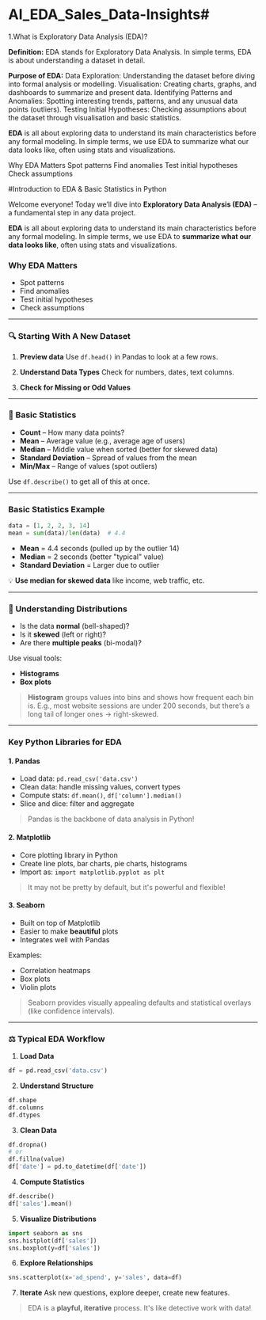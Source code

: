 # AI_EDA_Sales_Data-Insights#

1.What is Exploratory Data Analysis (EDA)?

**Definition:**
EDA stands for Exploratory Data Analysis. In simple terms, EDA is about understanding a
dataset in detail.

**Purpose of EDA:**
Data Exploration: Understanding the dataset before diving into formal analysis or
modelling.
Visualisation: Creating charts, graphs, and dashboards to summarize and present
data.
Identifying Patterns and Anomalies: Spotting interesting trends, patterns, and any
unusual data points (outliers).
Testing Initial Hypotheses: Checking assumptions about the dataset through
visualisation and basic statistics.

**EDA** is all about exploring data to understand its main characteristics before any formal modeling. In simple terms, we use EDA to summarize what our data looks like, often using stats and visualizations.

Why EDA Matters
Spot patterns
Find anomalies
Test initial hypotheses
Check assumptions

#Introduction to EDA & Basic Statistics in Python

Welcome everyone! Today we’ll dive into **Exploratory Data Analysis (EDA)** – a fundamental step in any data project.

**EDA** is all about exploring data to understand its main characteristics before any formal modeling.
In simple terms, we use EDA to **summarize what our data looks like**, often using stats and visualizations.

### Why EDA Matters

* Spot patterns
* Find anomalies
* Test initial hypotheses
* Check assumptions

---

### 🔍 Starting With A New Dataset

1. **Preview data**
   Use `df.head()` in Pandas to look at a few rows.

2. **Understand Data Types**
   Check for numbers, dates, text columns.

3. **Check for Missing or Odd Values**

---

### 📀 Basic Statistics

* **Count** – How many data points?
* **Mean** – Average value (e.g., average age of users)
* **Median** – Middle value when sorted (better for skewed data)
* **Standard Deviation** – Spread of values from the mean
* **Min/Max** – Range of values (spot outliers)

 Use `df.describe()` to get all of this at once.

---
### Basic Statistics Example

```python
data = [1, 2, 2, 3, 14]
mean = sum(data)/len(data)  # 4.4
```

* **Mean** = 4.4 seconds (pulled up by the outlier 14)
* **Median** = 2 seconds (better "typical" value)
* **Standard Deviation** = Larger due to outlier

💡 **Use median for skewed data** like income, web traffic, etc.

---

### 🧮 Understanding Distributions

* Is the data **normal** (bell-shaped)?
* Is it **skewed** (left or right)?
* Are there **multiple peaks** (bi-modal)?

Use visual tools:

* **Histograms**
* **Box plots**

> **Histogram** groups values into bins and shows how frequent each bin is.
> E.g., most website sessions are under 200 seconds, but there’s a long tail of longer ones → right-skewed.

---

###  Key Python Libraries for EDA

#### 1. Pandas

* Load data: `pd.read_csv('data.csv')`
* Clean data: handle missing values, convert types
* Compute stats: `df.mean()`, `df['column'].median()`
* Slice and dice: filter and aggregate

>  Pandas is the backbone of data analysis in Python!

#### 2. Matplotlib

* Core plotting library in Python
* Create line plots, bar charts, pie charts, histograms
* Import as: `import matplotlib.pyplot as plt`

> It may not be pretty by default, but it's powerful and flexible!

#### 3. Seaborn

* Built on top of Matplotlib
* Easier to make **beautiful** plots
* Integrates well with Pandas

Examples:

* Correlation heatmaps
* Box plots
* Violin plots

> Seaborn provides visually appealing defaults and statistical overlays (like confidence intervals).

---

### ⚖️ Typical EDA Workflow

1. **Load Data**

```python
df = pd.read_csv('data.csv')
```

2. **Understand Structure**

```python
df.shape
df.columns
df.dtypes
```

3. **Clean Data**

```python
df.dropna()
# or
df.fillna(value)
df['date'] = pd.to_datetime(df['date'])
```

4. **Compute Statistics**

```python
df.describe()
df['sales'].mean()
```

5. **Visualize Distributions**

```python
import seaborn as sns
sns.histplot(df['sales'])
sns.boxplot(y=df['sales'])
```

6. **Explore Relationships**

```python
sns.scatterplot(x='ad_spend', y='sales', data=df)
```

7. **Iterate**
   Ask new questions, explore deeper, create new features.

> EDA is a **playful, iterative** process. It's like detective work with data! 
